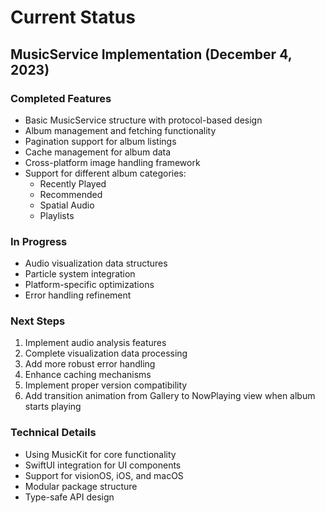 # Current Status

## MusicService Implementation (December 4, 2023)

### Completed Features
- Basic MusicService structure with protocol-based design
- Album management and fetching functionality
- Pagination support for album listings
- Cache management for album data
- Cross-platform image handling framework
- Support for different album categories:
  - Recently Played
  - Recommended
  - Spatial Audio
  - Playlists

### In Progress
- Audio visualization data structures
- Particle system integration
- Platform-specific optimizations
- Error handling refinement

### Next Steps
1. Implement audio analysis features
2. Complete visualization data processing
3. Add more robust error handling
4. Enhance caching mechanisms
5. Implement proper version compatibility
6. Add transition animation from Gallery to NowPlaying view when album starts playing

### Technical Details
- Using MusicKit for core functionality
- SwiftUI integration for UI components
- Support for visionOS, iOS, and macOS
- Modular package structure
- Type-safe API design
